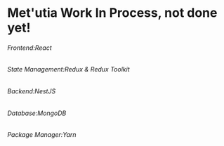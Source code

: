 # Met'utia Work In Process, not done yet!
###### Frontend:React 
###### State Management:Redux & Redux Toolkit
###### Backend:NestJS
###### Database:MongoDB
###### Package Manager:Yarn
